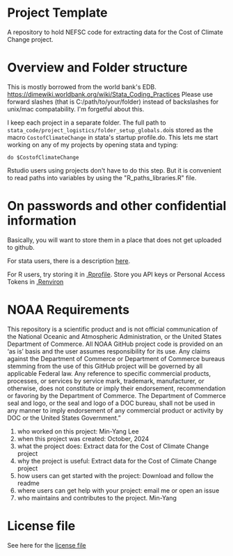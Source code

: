 # Project Template

A repository to hold NEFSC code for extracting data for the Cost of Climate Change project.  

# Overview and Folder structure

This is mostly borrowed from the world bank's EDB. https://dimewiki.worldbank.org/wiki/Stata_Coding_Practices
Please use forward slashes (that is C:/path/to/your/folder) instead of backslashes for unix/mac compatability. I'm forgetful about this. 

I keep each project in a separate folder.  The full path to ``stata_code/project_logistics/folder_setup_globals.do``is stored as the macro ``CostofClimateChange`` in stata's startup profile.do.  This lets me start working on any of my projects by opening stata and typing: 
```
do $CostofClimateChange
```
Rstudio users using projects don't have to do this step.  But it is convenient to read paths into variables by using the "R_paths_libraries.R" file.


# On passwords and other confidential information

Basically, you will want to store them in a place that does not get uploaded to github. 

For stata users, there is a description [here](/documentation/project_logistics.md). 

For R users, try storing it in [.Rprofile](/R_code/project_logistics/.Rprofile_sample). Store you API keys or Personal Access Tokens in [.Renviron](/R_code/project_logistics/.Renviron_sample)

# NOAA Requirements
This repository is a scientific product and is not official communication of the National Oceanic and Atmospheric Administration, or the United States Department of Commerce. All NOAA GitHub project code is provided on an ‘as is’ basis and the user assumes responsibility for its use. Any claims against the Department of Commerce or Department of Commerce bureaus stemming from the use of this GitHub project will be governed by all applicable Federal law. Any reference to specific commercial products, processes, or services by service mark, trademark, manufacturer, or otherwise, does not constitute or imply their endorsement, recommendation or favoring by the Department of Commerce. The Department of Commerce seal and logo, or the seal and logo of a DOC bureau, shall not be used in any manner to imply endorsement of any commercial product or activity by DOC or the United States Government.”


1. who worked on this project:  Min-Yang Lee
1. when this project was created: October, 2024 
1. what the project does: Extract data for the Cost of Climate Change project 
1. why the project is useful:  Extract data for the Cost of Climate Change project 
1. how users can get started with the project: Download and follow the readme
1. where users can get help with your project:  email me or open an issue
1. who maintains and contributes to the project. Min-Yang

# License file
See here for the [license file](License.txt)
